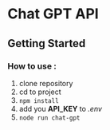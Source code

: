 # Chat GPT API

## Getting Started

### How to use :

1. clone repository
2. cd to project
3. `npm install`
4. add you **API_KEY** to *.env*
5. `node run chat-gpt`
